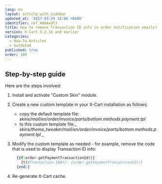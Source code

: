 ```yaml
---
lang: en
layout: article_with_sidebar
updated_at: '2017-03-29 18:06 +0400'
identifier: ref_H86AxdTJ
title: How to remove Transaction ID info in order notification emails?
version: X-Cart 5.2.16 and earlier
categories:
  - How-To Articles
  - Outdated
published: true
order: 100
---
```



## Step-by-step guide

Here are the steps involved:

1.  Install and activate "Custom Skin" module.

2.  Create a new custom template in your X-Cart installation as follows:

    - copy the default template file:
    _skins/mail/en/order/invoice/parts/bottom.methods.payment.tpl_
    - to this custom template file:_
    _skins/theme_tweaker/mail/en/order/invoice/parts/bottom.methods.payment.tpl_
    _
3.  Modify the custom template as needed - for example, remove the code that is used to display Transaction ID info:

    ```php
      {if:order.getPaymentTransactionId()}
        {t(#Transaction ID#)}: {order.getPaymentTransactionId()}
      {end:}
    ```

4.  Re-generate X-Cart cache.
